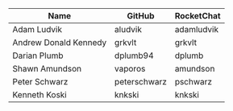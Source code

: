 | Name | GitHub | RocketChat |
| --- | --- | --- |
| Adam Ludvik | aludvik | adamludvik |
| Andrew Donald Kennedy | grkvlt | grkvlt |
| Darian Plumb | dplumb94 | dplumb |
| Shawn Amundson | vaporos | amundson |
| Peter Schwarz | peterschwarz | pschwarz |
| Kenneth Koski | knkski | knkski |

